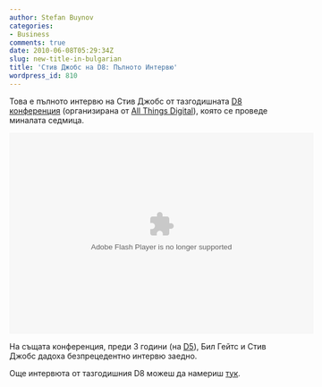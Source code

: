 ```yaml
---
author: Stefan Buynov
categories:
- Business
comments: true
date: 2010-06-08T05:29:34Z
slug: new-title-in-bulgarian
title: 'Стив Джобс на D8: Пълното Интервю'
wordpress_id: 810
---
```


Това е пълното интервю на Стив Джобс от тазгодишната [D8 конференция](http://allthingsd.com/d/) (организирана от [All Things Digital](http://allthingsd.com)), която се проведе миналата седмица.

<object id="wsj_fp" classid="clsid:d27cdb6e-ae6d-11cf-96b8-444553540000" width="544" height="360" codebase="http://download.macromedia.com/pub/shockwave/cabs/flash/swflash.cab#version=6,0,40,0"><param name="allowFullScreen" value="true" /><param name="allowscriptaccess" value="always" /><param name="flashvars" value="videoGUID=70F7CC1D-FFBF-4BE0-BFF1-08C300E31E11&amp;playerid=4001&amp;plyMediaEnabled=1&amp;configURL=http://wsj.vo.llnwd.net/o28/players/&amp;autoStart=false" /><param name="src" value="http://s.wsj.net/media/swf/microPlayer.swf" /><param name="name" value="microflashPlayer" /><param name="bgcolor" value="#FFFFFF" /><param name="allowfullscreen" value="true" /><embed id="wsj_fp" type="application/x-shockwave-flash" width="544" height="360" src="http://s.wsj.net/media/swf/microPlayer.swf" bgcolor="#FFFFFF" name="microflashPlayer" flashvars="videoGUID=70F7CC1D-FFBF-4BE0-BFF1-08C300E31E11&amp;playerid=4001&amp;plyMediaEnabled=1&amp;configURL=http://wsj.vo.llnwd.net/o28/players/&amp;autoStart=false" allowscriptaccess="always" allowfullscreen="true"></embed></object>

На същата конференция, преди 3 години (на [D5](http://allthingsd.com/d/gallery/d5/)), Бил Гейтс и Стив Джобс дадоха безпрецедентно интервю заедно.

Още интервюта от тазгодишния D8 можеш да намериш [тук](http://d8.allthingsd.com/).

